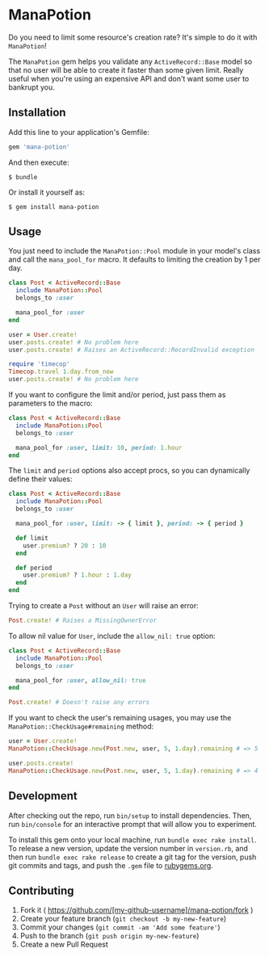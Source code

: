 # ManaPotion

Do you need to limit some resource's creation rate? It's simple to do it with `ManaPotion`!

The `ManaPotion` gem helps you validate any `ActiveRecord::Base` model so that no user will be able to create it faster than some given limit.
Really useful when you're using an expensive API and don't want some user to bankrupt you.

## Installation

Add this line to your application's Gemfile:

```ruby
gem 'mana-potion'
```

And then execute:

    $ bundle

Or install it yourself as:

    $ gem install mana-potion

## Usage

You just need to include the `ManaPotion::Pool` module in your model's class and call the `mana_pool_for` macro. It defaults to limiting the creation by 1 per day.

```ruby
class Post < ActiveRecord::Base
  include ManaPotion::Pool
  belongs_to :user

  mana_pool_for :user
end

user = User.create!
user.posts.create! # No problem here
user.posts.create! # Raises an ActiveRecord::RecordInvalid exception

require 'timecop'
Timecop.travel 1.day.from_now
user.posts.create! # No problem here
```

If you want to configure the limit and/or period, just pass them as parameters to the macro:

```ruby
class Post < ActiveRecord::Base
  include ManaPotion::Pool
  belongs_to :user

  mana_pool_for :user, limit: 10, period: 1.hour
end
```

The `limit` and `period` options also accept procs, so you can dynamically define their values:

```ruby
class Post < ActiveRecord::Base
  include ManaPotion::Pool
  belongs_to :user

  mana_pool_for :user, limit: -> { limit }, period: -> { period }

  def limit
    user.premium? ? 20 : 10
  end

  def period
    user.premium? ? 1.hour : 1.day
  end
end
```

Trying to create a `Post` without an `User` will raise an error:
```ruby
Post.create! # Raises a MissingOwnerError
```

To allow nil value for `User`, include the `allow_nil: true` option:

```ruby
class Post < ActiveRecord::Base
  include ManaPotion::Pool
  belongs_to :user

  mana_pool_for :user, allow_nil: true
end

Post.create! # Doesn't raise any errors
```

If you want to check the user's remaining usages, you may use the `ManaPotion::CheckUsage#remaining` method:

```ruby
user = User.create!
ManaPotion::CheckUsage.new(Post.new, user, 5, 1.day).remaining # => 5

user.posts.create!
ManaPotion::CheckUsage.new(Post.new, user, 5, 1.day).remaining # => 4
```


## Development

After checking out the repo, run `bin/setup` to install dependencies. Then, run `bin/console` for an interactive prompt that will allow you to experiment.

To install this gem onto your local machine, run `bundle exec rake install`. To release a new version, update the version number in `version.rb`, and then run `bundle exec rake release` to create a git tag for the version, push git commits and tags, and push the `.gem` file to [rubygems.org](https://rubygems.org).

## Contributing

1. Fork it ( https://github.com/[my-github-username]/mana-potion/fork )
2. Create your feature branch (`git checkout -b my-new-feature`)
3. Commit your changes (`git commit -am 'Add some feature'`)
4. Push to the branch (`git push origin my-new-feature`)
5. Create a new Pull Request
